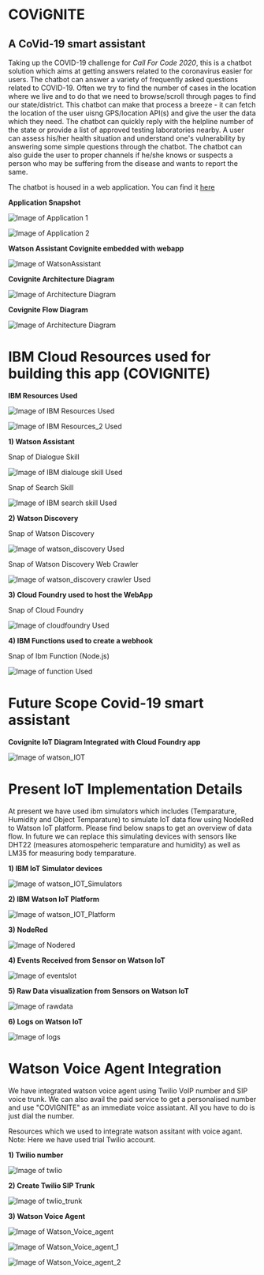# COViGNITE
## A CoVid-19 smart assistant

Taking up the COVID-19 challenge for *Call For Code 2020*, this is a chatbot solution which aims at getting answers related to the coronavirus easier for users. The chatbot can answer a variety of frequently asked questions related to COVID-19. Often we try to find the number of cases in the location where we live and to do that we need to browse/scroll through pages to find our state/district. This chatbot can make that process a breeze - it can fetch the location of the user uisng GPS/location API(s) and give the user the data which they need. The chatbot can quickly reply with the helpline number of the state or provide a list of approved testing laboratories nearby.
A user can assess his/her health situation and understand one's vulnerability by answering some simple questions through the chatbot. The chatbot can also guide the user to proper channels if he/she knows or suspects a person who may be suffering from the disease and wants to report the same.

The chatbot is housed in a web application. You can find it [here](https://covignite.eu-gb.mybluemix.net/)


**Application Snapshot**

![Image of Application 1](https://raw.githubusercontent.com/CloudKnightsADM/Covignite_IBM_CTS_CallForCode2020/master/Application%20and%20Watson%20Snapshots/Application%20image_Covignite_1.jpg)



![Image of Application 2](https://raw.githubusercontent.com/CloudKnightsADM/Covignite_IBM_CTS_CallForCode2020/master/Application%20and%20Watson%20Snapshots/Application%20image_Covignite_2.jpg)


**Watson Assistant Covignite embedded with webapp**

![Image of WatsonAssistant](https://raw.githubusercontent.com/CloudKnightsADM/Covignite_IBM_CTS_CallForCode2020/master/Application%20and%20Watson%20Snapshots/Watson%20Assistant%20embedded.jpg)


**Covignite Architecture Diagram**

![Image of Architecture Diagram](https://raw.githubusercontent.com/CloudKnightsADM/Covignite_IBM_CTS_CallForCode2020/master/IBM%20Resources/IBM%20Resource%20Snapshots/Covignite_Architectural_Diagram.jpg)

**Covignite Flow Diagram**

![Image of Architecture Diagram](https://raw.githubusercontent.com/CloudKnightsADM/Covignite_IBM_CTS_CallForCode2020/master/IBM%20Resources/IBM%20Resource%20Snapshots/Covignite_Flow_Chart.jpg)


# IBM Cloud Resources used for building this app (COVIGNITE)


**IBM Resources Used**


![Image of IBM Resources Used](https://raw.githubusercontent.com/CloudKnightsADM/Covignite_IBM_CTS_CallForCode2020/master/IBM%20Resources/IBM%20Resource%20Snapshots/CloudKnight_Covignite_Resources.jpg)


![Image of IBM Resources_2 Used](https://raw.githubusercontent.com/CloudKnightsADM/Covignite_IBM_CTS_CallForCode2020/master/IBM%20Resources/IBM%20Resource%20Snapshots/CloudKnight_Covignite_Resources_2.jpg)

**1) Watson Assistant**


Snap of Dialogue Skill


![Image of IBM dialouge skill Used](https://raw.githubusercontent.com/CloudKnightsADM/Covignite_IBM_CTS_CallForCode2020/master/IBM%20Resources/IBM%20Resource%20Snapshots/WatsonAssistant_Dialogue%20skill.jpg)

Snap of Search Skill


![Image of IBM search skill Used](https://raw.githubusercontent.com/CloudKnightsADM/Covignite_IBM_CTS_CallForCode2020/master/IBM%20Resources/IBM%20Resource%20Snapshots/WatsonAssistant_Search%20skill.jpg)

**2) Watson Discovery**


Snap of Watson Discovery 


![Image of watson_discovery Used](https://raw.githubusercontent.com/CloudKnightsADM/Covignite_IBM_CTS_CallForCode2020/master/IBM%20Resources/IBM%20Resource%20Snapshots/CloudKnight_Covignite_WatsonDiscovery.jpg)


Snap of Watson Discovery Web Crawler


![Image of watson_discovery crawler Used](https://raw.githubusercontent.com/CloudKnightsADM/Covignite_IBM_CTS_CallForCode2020/master/IBM%20Resources/IBM%20Resource%20Snapshots/CloudKnight_Covignite_WatsonDiscovery_WebCrawler.jpg)


**3) Cloud Foundry used to host the WebApp**

Snap of Cloud Foundry


![Image of cloudfoundry Used](https://raw.githubusercontent.com/CloudKnightsADM/Covignite_IBM_CTS_CallForCode2020/master/IBM%20Resources/IBM%20Resource%20Snapshots/Cloud%20Foundry.jpg)


**4) IBM Functions used to create a webhook**

Snap of Ibm Function (Node.js)

![Image of function Used](https://raw.githubusercontent.com/CloudKnightsADM/Covignite_IBM_CTS_CallForCode2020/master/IBM%20Resources/IBM%20Resource%20Snapshots/CloudKnight_Covignite_Function.jpg)


# Future Scope Covid-19 smart assistant

**Covignite IoT Diagram Integrated with Cloud Foundry app**

![Image of watson_IOT](https://raw.githubusercontent.com/CloudKnightsADM/Covignite_IBM_CTS_CallForCode2020/master/IBM%20Resources/IBM%20IoT%20Snaps%20_FutureScope/Covignite_IoT_Diagram.jpg)

# Present IoT Implementation Details

At present we have used ibm simulators which includes (Temparature, Humidity and Object Temparature) to simulate IoT data flow using NodeRed to Watson IoT platform.
Please find below snaps to get an overview of data flow. In future we can replace this simulating devices with sensors like DHT22 (measures atomospeheric temparature and humidity) as well as LM35 for measuring body temparature.


**1) IBM IoT Simulator devices**

![Image of watson_IOT_Simulators](https://raw.githubusercontent.com/CloudKnightsADM/Covignite_IBM_CTS_CallForCode2020/master/IBM%20Resources/IBM%20IoT%20Snaps%20_FutureScope/IoT_Simulated_Sensors.jpg)

**2) IBM Watson IoT Platform**

![Image of watson_IOT_Platform](https://raw.githubusercontent.com/CloudKnightsADM/Covignite_IBM_CTS_CallForCode2020/master/IBM%20Resources/IBM%20IoT%20Snaps%20_FutureScope/IOT_Platform.jpg)

**3) NodeRed**

![Image of Nodered](https://raw.githubusercontent.com/CloudKnightsADM/Covignite_IBM_CTS_CallForCode2020/master/IBM%20Resources/IBM%20IoT%20Snaps%20_FutureScope/NodeRed.jpg)


**4) Events Received from Sensor on Watson IoT**

![Image of eventsIot](https://raw.githubusercontent.com/CloudKnightsADM/Covignite_IBM_CTS_CallForCode2020/master/IBM%20Resources/IBM%20IoT%20Snaps%20_FutureScope/IoT_Sensor_Informations.jpg)

**5) Raw Data visualization from Sensors on Watson IoT**

![Image of rawdata](https://raw.githubusercontent.com/CloudKnightsADM/Covignite_IBM_CTS_CallForCode2020/master/IBM%20Resources/IBM%20IoT%20Snaps%20_FutureScope/IoT_Raw_Data.jpg)

**6) Logs on Watson IoT**

![Image of logs](https://raw.githubusercontent.com/CloudKnightsADM/Covignite_IBM_CTS_CallForCode2020/master/IBM%20Resources/IBM%20IoT%20Snaps%20_FutureScope/IoT_Logs.jpg)


# Watson Voice Agent Integration

We have integrated watson voice agent using Twilio VoIP number and SIP voice trunk. We can also avail the paid service to get a personalised number and use "COVIGNITE" as an immediate voice assiatant. All you have to do is just dial the number.

Resources which we used to integrate watson assitant with voice agant.
Note: Here we have used trial Twilio account.

**1) Twilio number**

![Image of twlio](https://raw.githubusercontent.com/CloudKnightsADM/Covignite_IBM_CTS_CallForCode2020/master/IBM%20Resources/TWILIO/Twilio.jpg)

**2) Create Twilio SIP Trunk**

![Image of twlio_trunk](https://raw.githubusercontent.com/CloudKnightsADM/Covignite_IBM_CTS_CallForCode2020/master/IBM%20Resources/TWILIO/Twilio_SIP_Trunk.jpg)


**3) Watson Voice Agent**

![Image of Watson_Voice_agent](https://raw.githubusercontent.com/CloudKnightsADM/Covignite_IBM_CTS_CallForCode2020/master/IBM%20Resources/IBM%20Resource%20Snapshots/Watson_Voice_Agent.jpg)


![Image of Watson_Voice_agent_1](https://raw.githubusercontent.com/CloudKnightsADM/Covignite_IBM_CTS_CallForCode2020/master/IBM%20Resources/IBM%20Resource%20Snapshots/Voice_Agent%201.jpg)


![Image of Watson_Voice_agent_2](https://raw.githubusercontent.com/CloudKnightsADM/Covignite_IBM_CTS_CallForCode2020/master/IBM%20Resources/IBM%20Resource%20Snapshots/Voice_Agent_2.jpg)
